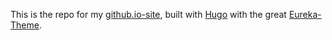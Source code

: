 This is the repo for my [github.io-site](https://flouhl.github.io), built with [Hugo](https://github.com/gohugoio/hugo) with the great [Eureka-Theme](https://github.com/wangchucheng/hugo-eureka).